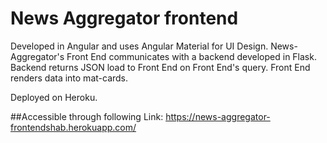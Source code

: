 # News Aggregator frontend

Developed in Angular and uses Angular Material for UI Design. News-Aggregator's Front End communicates with a backend developed in Flask. Backend returns JSON load to Front End on Front End's query. Front End renders data into mat-cards. 

Deployed on Heroku.

##Accessible through following Link: https://news-aggregator-frontendshab.herokuapp.com/

